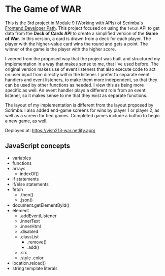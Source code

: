 # The Game of WAR

This is the 3rd project in Module 9 (Working with APIs) of Scrimba's [Frontend Developer Path](https://scrimba.com/learn/frontend). This project focused on using the `fetch` API to get data from the __Deck of Cards API__ to create a simplified version of the __Game of War__. In this version, a card is drawn from a deck for each player. The player with the higher-value card wins the round and gets a point. The winner of the game is the player with the higher score.

I veered from the proposed way that the project was built and structured my implementation in a way that makes sense to me, that I've used before. The original version makes use of event listeners that also execute code to act on user input from directly within the listener. I prefer to separate event handlers and event listeners, to make them more independent, so that they can be used by other functions as needed. I view this as being more specific as well. An event handler plays a different role from an event listener, so it makes sense to me that they exist as separate functions.

The layout of my implementation is different from the layout proposed by Scrimba. I also added end-game screens for wins by player 1 or player 2, as well as a screen for tied games. Completed games include a button to begin a new game, as well.

Deployed at: https://vish213-war.netlify.app/

## JavaScript concepts

- variables
- functions
- arrays
    - indexOf()
- if statements
- if/else statements
- fetch
    - .then()
    - .json()
- document.getElementById()
- element
    - .addEventListener
    - .innerText
    - .innerHtml
    - .disabled
    - .classList
        - .remove()
        - .add()
    - .src
    - .style
        .color
- location.reload()
- string template literals